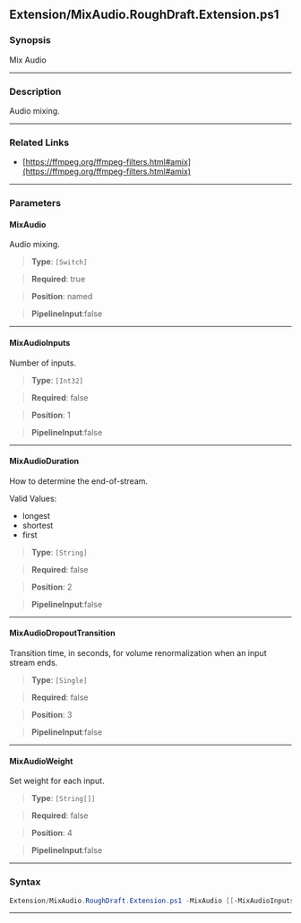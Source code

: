 
Extension/MixAudio.RoughDraft.Extension.ps1
-------------------------------------------
### Synopsis
Mix Audio

---
### Description

Audio mixing.

---
### Related Links
* [https://ffmpeg.org/ffmpeg-filters.html#amix](https://ffmpeg.org/ffmpeg-filters.html#amix)



---
### Parameters
#### **MixAudio**

Audio mixing.



> **Type**: ```[Switch]```

> **Required**: true

> **Position**: named

> **PipelineInput**:false



---
#### **MixAudioInputs**

Number of inputs.



> **Type**: ```[Int32]```

> **Required**: false

> **Position**: 1

> **PipelineInput**:false



---
#### **MixAudioDuration**

How to determine the end-of-stream.



Valid Values:

* longest
* shortest
* first



> **Type**: ```[String]```

> **Required**: false

> **Position**: 2

> **PipelineInput**:false



---
#### **MixAudioDropoutTransition**

Transition time, in seconds, for volume renormalization when an input stream ends.



> **Type**: ```[Single]```

> **Required**: false

> **Position**: 3

> **PipelineInput**:false



---
#### **MixAudioWeight**

Set weight for each input.



> **Type**: ```[String[]]```

> **Required**: false

> **Position**: 4

> **PipelineInput**:false



---
### Syntax
```PowerShell
Extension/MixAudio.RoughDraft.Extension.ps1 -MixAudio [[-MixAudioInputs] <Int32>] [[-MixAudioDuration] <String>] [[-MixAudioDropoutTransition] <Single>] [[-MixAudioWeight] <String[]>] [<CommonParameters>]
```
---




